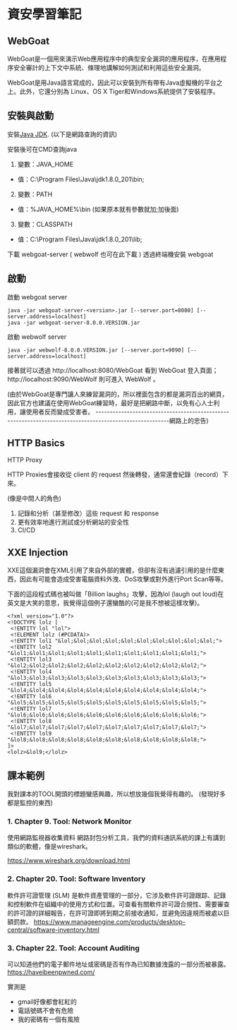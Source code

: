 # 資安學習筆記

## WebGoat
WebGoat是一個用來演示Web應用程序中的典型安全漏洞的應用程序，在應用程序安全審計的上下文中系統、條理地講解如何測試和利用這些安全漏洞。 

WebGoat是用Java語言寫成的，因此可以安裝到所有帶有Java虛擬機的平台之上。此外，它還分別為 Linux、OS X Tiger和Windows系統提供了安裝程序。

## 安裝與啟動
安裝[Java JDK](https://www.oracle.com/java/technologies/downloads/).
(以下是網路查詢的資訊)

安裝後可在CMD查詢java
1. 變數：JAVA_HOME
* 值：C:\Program Files\Java\jdk1.8.0_201\bin;
2. 變數：PATH
* 值：%JAVA_HOME%\bin (如果原本就有參數就加;加後面)
3. 變數：CLASSPATH
* 值：C:\Program Files\Java\jdk1.8.0_201\lib;

下載 webgoat-server ( webwolf 也可在此下載 )
透過終端機安裝 webgoat

## 啟動
啟動 webgoat server
```
java -jar webgoat-server-<version>.jar [--server.port=8080] [--server.address=localhost]
java -jar webgoat-server-8.0.0.VERSION.jar
```
啟動 webwolf server
```
java -jar webwolf-8.0.0.VERSION.jar [--server.port=9090] [--server.address=localhost]
```
接著就可以透過 http://localhost:8080/WebGoat 看到 WebGoat 登入頁面；http://localhost:9090/WebWolf 則可進入 WebWolf 。

(由於WebGoat是專門讓人來練習漏洞的，所以裡面包含的都是漏洞百出的網頁，因此官方也建議在使用WebGoat練習時，最好是把網路中斷，以免有心人士利用，讓使用者反而變成受害者。
--------------------------------------------------------------------------------------------------------網路上的忠告)

## HTTP Basics

HTTP Proxy

HTTP Proxies會接收從 client 的 request 然後轉發，通常還會紀錄（record）下來。

(像是中間人的角色)

1.	記錄和分析（甚至修改）這些 request 和 response
2.	更有效率地進行測試或分析網站的安全性
3.	CI/CD



## XXE Injection

XXE這個漏洞會在XML引用了來自外部的實體，但卻有沒有過濾引用的是什麼東西，因此有可能會造成受害電腦資料外洩、DoS攻擊或對外進行Port Scan等等。

下面的這段程式碼也被叫做「Billion laughs」攻擊，因為lol (laugh out loud)在英文是大笑的意思，我覺得這個例子還蠻酷的(可是我不想被這樣攻擊)。

```
<?xml version="1.0"?>
<!DOCTYPE lolz [
 <!ENTITY lol "lol">
 <!ELEMENT lolz (#PCDATA)>
 <!ENTITY lol1 "&lol;&lol;&lol;&lol;&lol;&lol;&lol;&lol;&lol;&lol;">
 <!ENTITY lol2 "&lol1;&lol1;&lol1;&lol1;&lol1;&lol1;&lol1;&lol1;&lol1;&lol1;">
 <!ENTITY lol3 "&lol2;&lol2;&lol2;&lol2;&lol2;&lol2;&lol2;&lol2;&lol2;&lol2;">
 <!ENTITY lol4 "&lol3;&lol3;&lol3;&lol3;&lol3;&lol3;&lol3;&lol3;&lol3;&lol3;">
 <!ENTITY lol5 "&lol4;&lol4;&lol4;&lol4;&lol4;&lol4;&lol4;&lol4;&lol4;&lol4;">
 <!ENTITY lol6 "&lol5;&lol5;&lol5;&lol5;&lol5;&lol5;&lol5;&lol5;&lol5;&lol5;">
 <!ENTITY lol7 "&lol6;&lol6;&lol6;&lol6;&lol6;&lol6;&lol6;&lol6;&lol6;&lol6;">
 <!ENTITY lol8 "&lol7;&lol7;&lol7;&lol7;&lol7;&lol7;&lol7;&lol7;&lol7;&lol7;">
 <!ENTITY lol9 "&lol8;&lol8;&lol8;&lol8;&lol8;&lol8;&lol8;&lol8;&lol8;&lol8;">
]>
<lolz>&lol9;</lolz>
```


## 課本範例

我對課本的TOOL開頭的標題蠻感興趣，所以想放幾個我覺得有趣的。
(發現好多都是監控的東西)

### 1. Chapter 9. Tool: Network Monitor

使用網路監視器收集資料
網路封包分析工具，我們的資料通訊系統的課上有講到類似的軟體，像是wireshark。

https://www.wireshark.org/download.html

### 2. Chapter 20. Tool: Software Inventory

軟件許可證管理 (SLM) 是軟件資產管理的一部分，它涉及軟件許可證跟踪、記錄和控制軟件在組織中的使用方式和位置。可查看有關軟件許可證合規性、需要審查的許可證的詳細報告，在許可證即將到期之前接收通知，並避免因違規而被處以巨額罰款。
https://www.manageengine.com/products/desktop-central/software-inventory.html

### 3. Chapter 22. Tool: Account Auditing

可以知道他們的電子郵件地址或密碼是否有作為已知數據洩露的一部分而被暴露。
https://haveibeenpwned.com/

實測是
* gmail好像都會紅紅的
* 電話號碼不會有危險
* 我的密碼有一個有風險
